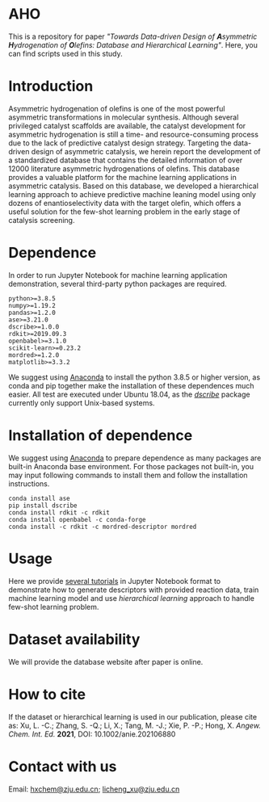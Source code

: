 # AHO
This is a repository for paper *"Towards Data-driven Design of **A**symmetric **H**ydrogenation of **O**lefins: Database and Hierarchical Learning"*. Here, you can find scripts used in this study.
# Introduction
Asymmetric hydrogenation of olefins is one of the most powerful asymmetric transformations in molecular synthesis. Although several privileged catalyst scaffolds are available, the catalyst development for asymmetric hydrogenation is still a time- and resource-consuming process due to the lack of predictive catalyst design strategy. Targeting the data-driven design of asymmetric catalysis, we herein report the development of a standardized database that contains the detailed information of over 12000 literature asymmetric hydrogenations of olefins. This database provides a valuable platform for the machine learning applications in asymmetric catalysis. Based on this database, we developed a hierarchical learning approach to achieve predictive machine leaning model using only dozens of enantioselectivity data with the target olefin, which offers a useful solution for the few-shot learning problem in the early stage of catalysis screening.
# Dependence
In order to run Jupyter Notebook for machine learning application demonstration, several third-party python packages are required.
```
python>=3.8.5
numpy>=1.19.2
pandas>=1.2.0
ase>=3.21.0
dscribe>=1.0.0
rdkit>=2019.09.3
openbabel>=3.1.0
scikit-learn>=0.23.2
mordred>=1.2.0
matplotlib>=3.3.2
```
We suggest using [Anaconda](https://www.anaconda.com/) to install the python 3.8.5 or higher version, as conda and pip together make the installation of these dependences much easier. All test are executed under Ubuntu 18.04, as the [*dscribe*](https://singroup.github.io/dscribe/latest/install.html) package currently only support Unix-based systems.
# Installation of dependence
We suggest using [Anaconda](https://www.anaconda.com/) to prepare dependence as many packages are built-in Anaconda base environment. For those packages not built-in, you may input following commands to install them and follow the installation instructions.
```
conda install ase
pip install dscribe
conda install rdkit -c rdkit
conda install openbabel -c conda-forge
conda install -c rdkit -c mordred-descriptor mordred
```
# Usage
Here we provide [several tutorials](https://github.com/licheng-xu-echo/AHO/tree/main/examples) in Jupyter Notebook format to demonstrate how to generate descriptors with provided reaction data, train machine learning model and use *hierarchical learning* approach to handle few-shot learning problem.
# Dataset availability
We will provide the database website after paper is online.
# How to cite
If the dataset or hierarchical learning is used in our publication, please cite as: Xu, L. -C.; Zhang, S. -Q.; Li, X.; Tang, M. -J.; Xie, P. -P.; Hong, X. *Angew. Chem. Int. Ed.* **2021**, DOI: 10.1002/anie.202106880
# Contact with us
Email: hxchem@zju.edu.cn; licheng_xu@zju.edu.cn
